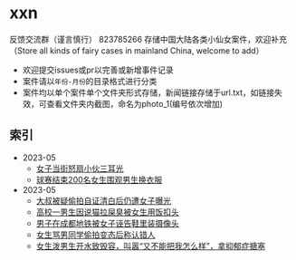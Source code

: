 # xxn
反馈交流群（谨言慎行） 823785266
存储中国大陆各类小仙女案件，欢迎补充（Store all kinds of fairy cases in mainland China, welcome to add）  

- 欢迎提交issues或pr以完善或新增事件记录  
- 案件请以`年份-月份`的目录格式进行分类
- 案件均以单个案件单个文件夹形式存储，新闻链接存储于url.txt，如链接失效，可查看文件夹内截图，命名为photo_1(编号依次增加)

## 索引

- 2023-05
  - [女子当街怒扇小伙三耳光](2023-05/%E5%A5%B3%E5%AD%90%E5%BD%93%E8%A1%97%E6%80%92%E6%89%87%E5%B0%8F%E4%BC%99%E4%B8%89%E8%80%B3%E5%85%89/)
  - [球赛结束200名女生围观男生换衣服](2023-05/%E7%90%83%E8%B5%9B%E7%BB%93%E6%9D%9F200%E5%90%8D%E5%A5%B3%E7%94%9F%E5%9B%B4%E8%A7%82%E7%94%B7%E7%94%9F%E6%8D%A2%E8%A1%A3%E6%9C%8D/)
- 2023-05
  - [大叔被疑偷拍自证清白后仍遭女子曝光](2023-06/%E5%A4%A7%E5%8F%94%E8%A2%AB%E7%96%91%E5%81%B7%E6%8B%8D%E8%87%AA%E8%AF%81%E6%B8%85%E7%99%BD%E5%90%8E%E4%BB%8D%E9%81%AD%E5%A5%B3%E5%AD%90%E6%9B%9D%E5%85%89/)
  - [高校一男生因说猫拉屎臭被女生用饭扣头](2023-06/%E9%AB%98%E6%A0%A1%E4%B8%80%E7%94%B7%E7%94%9F%E5%9B%A0%E8%AF%B4%E7%8C%AB%E6%8B%89%E5%B1%8E%E8%87%AD%E8%A2%AB%E5%90%8C%E6%A0%A1%E5%A5%B3%E7%94%9F%E7%94%A8%E9%A5%AD%E6%89%A3%E5%A4%B4/)
  - [男子在成都地铁被女子诬告鞋里装摄像头](2023-06/%E7%94%B7%E5%AD%90%E5%9C%A8%E6%88%90%E9%83%BD%E5%9C%B0%E9%93%81%E8%A2%AB%E5%A5%B3%E5%AD%90%E8%AF%AC%E5%91%8A%E9%9E%8B%E9%87%8C%E8%A3%85%E6%91%84%E5%83%8F%E5%A4%B4/)
  - [女生骂男同学偷拍变态后称认错人](2023-06/%E5%A5%B3%E7%94%9F%E9%AA%82%E7%94%B7%E5%90%8C%E5%AD%A6%E5%81%B7%E6%8B%8D%E5%8F%98%E6%80%81%E5%90%8E%E7%A7%B0%E8%AE%A4%E9%94%99%E4%BA%BA/)
  - [女生泼男生开水致毁容，叫嚣“又不能把我怎么样”，拿抑郁症搪塞](2023-06/%E5%A5%B3%E7%94%9F%E6%B3%BC%E7%94%B7%E7%94%9F%E5%BC%80%E6%B0%B4%E8%87%B4%E6%AF%81%E5%AE%B9%EF%BC%8C%E5%8F%AB%E5%9A%A3%E2%80%9C%E5%8F%88%E4%B8%8D%E8%83%BD%E6%8A%8A%E6%88%91%E6%80%8E%E4%B9%88%E6%A0%B7%E2%80%9D%EF%BC%8C%E6%8B%BF%E6%8A%91%E9%83%81%E7%97%87%E6%90%AA%E5%A1%9E/)
  
